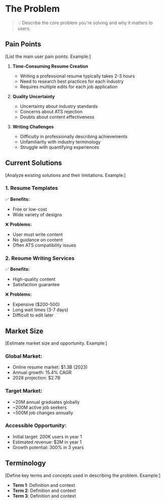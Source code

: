 # The Problem

> 💡 Describe the core problem you're solving and why it matters to users.

## Pain Points
[List the main user pain points. Example:]

1. **Time-Consuming Resume Creation**
   - Writing a professional resume typically takes 2-3 hours
   - Need to research best practices for each industry
   - Requires multiple edits for each job application

2. **Quality Uncertainty**
   - Uncertainty about industry standards
   - Concerns about ATS rejection
   - Doubts about content effectiveness

3. **Writing Challenges**
   - Difficulty in professionally describing achievements
   - Unfamiliarity with industry terminology
   - Struggle with quantifying experiences

## Current Solutions
[Analyze existing solutions and their limitations. Example:]

### 1. Resume Templates
✅ **Benefits:**
- Free or low-cost
- Wide variety of designs

❌ **Problems:**
- User must write content
- No guidance on content
- Often ATS compatibility issues

### 2. Resume Writing Services
✅ **Benefits:**
- High-quality content
- Satisfaction guarantee

❌ **Problems:**
- Expensive ($200-500)
- Long wait times (3-7 days)
- Difficult to edit later

## Market Size
[Estimate market size and opportunity. Example:]

### Global Market:
- Online resume market: $1.3B (2023)
- Annual growth: 15.4% CAGR
- 2028 projection: $2.7B

### Target Market:
- ~20M annual graduates globally
- ~200M active job seekers
- ~500M job changes annually

### Accessible Opportunity:
- Initial target: 200K users in year 1
- Estimated revenue: $2M in year 1
- Growth potential: 300% in 3 years

## Terminology
[Define key terms and concepts used in describing the problem. Example:]

- **Term 1**: Definition and context
- **Term 2**: Definition and context
- **Term 3**: Definition and context
